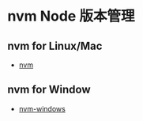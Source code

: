 # nvm Node 版本管理

## nvm for Linux/Mac
- [nvm](https://github.com/creationix/nvm)

## nvm for Window
- [nvm-windows](https://github.com/coreybutler/nvm-windows)